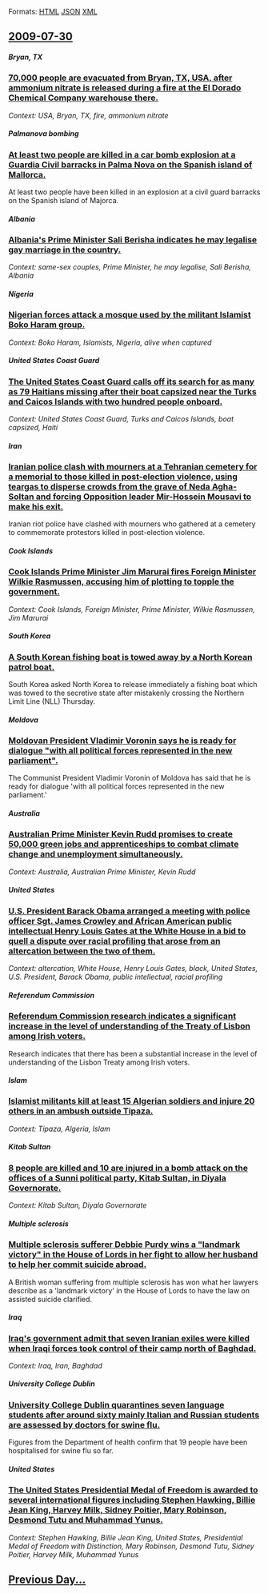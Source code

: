 
Formats: [HTML](2009/07/30/index.html)  [JSON](2009/07/30/index.json)  [XML](2009/07/30/index.xml)  

## [2009-07-30](/news/2009/07/30/index.md)

##### Bryan, TX
### [ 70,000 people are evacuated from Bryan, TX, USA, after ammonium nitrate is released during a fire at the El Dorado Chemical Company warehouse there.](/news/2009/07/30/70-000-people-are-evacuated-from-bryan-tx-usa-after-ammonium-nitrate-is-released-during-a-fire-at-the-el-dorado-chemical-company-warehou.md)
_Context: USA, Bryan, TX, fire, ammonium nitrate_

##### Palmanova bombing
### [ At least two people are killed in a car bomb explosion at a Guardia Civil barracks in Palma Nova on the Spanish island of Mallorca. ](/news/2009/07/30/at-least-two-people-are-killed-in-a-car-bomb-explosion-at-a-guardia-civil-barracks-in-palma-nova-on-the-spanish-island-of-mallorca.md)
At least two people have been killed in an explosion at a civil guard barracks on the Spanish island of Majorca.

##### Albania
### [ Albania's Prime Minister Sali Berisha indicates he may legalise gay marriage in the country. ](/news/2009/07/30/albania-s-prime-minister-sali-berisha-indicates-he-may-legalise-gay-marriage-in-the-country.md)
_Context: same-sex couples, Prime Minister, he may legalise, Sali Berisha, Albania_

##### Nigeria
### [ Nigerian forces attack a mosque used by the militant Islamist Boko Haram group. ](/news/2009/07/30/nigerian-forces-attack-a-mosque-used-by-the-militant-islamist-boko-haram-group.md)
_Context: Boko Haram, Islamists, Nigeria, alive when captured_

##### United States Coast Guard
### [ The United States Coast Guard calls off its search for as many as 79 Haitians missing after their boat capsized near the Turks and Caicos Islands with two hundred people onboard. ](/news/2009/07/30/the-united-states-coast-guard-calls-off-its-search-for-as-many-as-79-haitians-missing-after-their-boat-capsized-near-the-turks-and-caicos-i.md)
_Context: United States Coast Guard, Turks and Caicos Islands, boat capsized, Haiti_

##### Iran
### [ Iranian police clash with mourners at a Tehranian cemetery for a memorial to those killed in post-election violence, using teargas to disperse crowds from the grave of Neda Agha-Soltan and forcing Opposition leader Mir-Hossein Mousavi to make his exit. ](/news/2009/07/30/iranian-police-clash-with-mourners-at-a-tehranian-cemetery-for-a-memorial-to-those-killed-in-post-election-violence-using-teargas-to-dispe.md)
Iranian riot police have clashed with mourners who gathered at a cemetery to commemorate protestors killed in post-election violence.

##### Cook Islands
### [ Cook Islands Prime Minister Jim Marurai fires Foreign Minister Wilkie Rasmussen, accusing him of plotting to topple the government. ](/news/2009/07/30/cook-islands-prime-minister-jim-marurai-fires-foreign-minister-wilkie-rasmussen-accusing-him-of-plotting-to-topple-the-government.md)
_Context: Cook Islands, Foreign Minister, Prime Minister, Wilkie Rasmussen, Jim Marurai_

##### South Korea
### [ A South Korean fishing boat is towed away by a North Korean patrol boat. ](/news/2009/07/30/a-south-korean-fishing-boat-is-towed-away-by-a-north-korean-patrol-boat.md)
 South Korea asked North Korea to release immediately a fishing boat which was towed to the secretive state after mistakenly crossing the Northern Limit Line (NLL) Thursday. 

##### Moldova
### [ Moldovan President Vladimir Voronin says he is ready for dialogue "with all political forces represented in the new parliament". ](/news/2009/07/30/moldovan-president-vladimir-voronin-says-he-is-ready-for-dialogue-with-all-political-forces-represented-in-the-new-parliament.md)
The Communist President Vladimir Voronin of Moldova has said that he is ready for dialogue &#39;with all political forces represented in the new parliament.&#39;

##### Australia
### [ Australian Prime Minister Kevin Rudd promises to create 50,000 green jobs and apprenticeships to combat climate change and unemployment simultaneously. ](/news/2009/07/30/australian-prime-minister-kevin-rudd-promises-to-create-50-000-green-jobs-and-apprenticeships-to-combat-climate-change-and-unemployment-sim.md)
_Context: Australia, Australian Prime Minister, Kevin Rudd_

##### United States
### [ U.S. President Barack Obama arranged a meeting with police officer Sgt. James Crowley and African American public intellectual Henry Louis Gates at the White House in a bid to quell a dispute over racial profiling that arose from an altercation between the two of them. ](/news/2009/07/30/u-s-president-barack-obama-arranged-a-meeting-with-police-officer-sgt-james-crowley-and-african-american-public-intellectual-henry-louis.md)
_Context: altercation, White House, Henry Louis Gates, black, United States, U.S. President, Barack Obama, public intellectual, racial profiling_

##### Referendum Commission
### [ Referendum Commission research indicates a significant increase in the level of understanding of the Treaty of Lisbon among Irish voters. ](/news/2009/07/30/referendum-commission-research-indicates-a-significant-increase-in-the-level-of-understanding-of-the-treaty-of-lisbon-among-irish-voters.md)
Research indicates that there has been a substantial increase in the level of understanding of the Lisbon Treaty among Irish voters.

##### Islam
### [ Islamist militants kill at least 15 Algerian soldiers and injure 20 others in an ambush outside Tipaza. ](/news/2009/07/30/islamist-militants-kill-at-least-15-algerian-soldiers-and-injure-20-others-in-an-ambush-outside-tipaza.md)
_Context: Tipaza, Algeria, Islam_

##### Kitab Sultan
### [ 8 people are killed and 10 are injured in a bomb attack on the offices of a Sunni political party, Kitab Sultan, in Diyala Governorate. ](/news/2009/07/30/8-people-are-killed-and-10-are-injured-in-a-bomb-attack-on-the-offices-of-a-sunni-political-party-kitab-sultan-in-diyala-governorate.md)
_Context: Kitab Sultan, Diyala Governorate_

##### Multiple sclerosis
### [ Multiple sclerosis sufferer Debbie Purdy wins a "landmark victory" in the House of Lords in her fight to allow her husband to help her commit suicide abroad. ](/news/2009/07/30/multiple-sclerosis-sufferer-debbie-purdy-wins-a-landmark-victory-in-the-house-of-lords-in-her-fight-to-allow-her-husband-to-help-her-comm.md)
A British woman suffering from multiple sclerosis has won what her lawyers describe as a &#39;landmark victory&#39; in the House of Lords to have the law on assisted suicide clarified.

##### Iraq
### [ Iraq's government admit that seven Iranian exiles were killed when Iraqi forces took control of their camp north of Baghdad. ](/news/2009/07/30/iraq-s-government-admit-that-seven-iranian-exiles-were-killed-when-iraqi-forces-took-control-of-their-camp-north-of-baghdad.md)
_Context: Iraq, Iran, Baghdad_

##### University College Dublin
### [ University College Dublin quarantines seven language students after around sixty mainly Italian and Russian students are assessed by doctors for swine flu. ](/news/2009/07/30/university-college-dublin-quarantines-seven-language-students-after-around-sixty-mainly-italian-and-russian-students-are-assessed-by-doctor.md)
Figures from the Department of health confirm that 19 people have been hospitalised for swine flu so far.

##### United States
### [ The United States Presidential Medal of Freedom is awarded to several international figures including Stephen Hawking, Billie Jean King, Harvey Milk, Sidney Poitier, Mary Robinson, Desmond Tutu and Muhammad Yunus. ](/news/2009/07/30/the-united-states-presidential-medal-of-freedom-is-awarded-to-several-international-figures-including-stephen-hawking-billie-jean-king-ha.md)
_Context: Stephen Hawking, Billie Jean King, United States, Presidential Medal of Freedom with Distinction, Mary Robinson, Desmond Tutu, Sidney Poitier, Harvey Milk, Muhammad Yunus_

## [Previous Day...](/news/2009/07/29/index.md)

